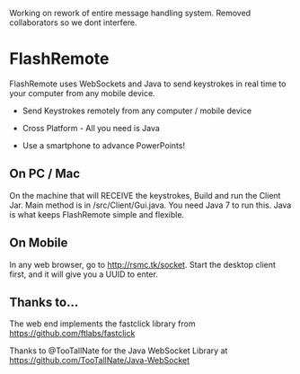 Working on rework of entire message handling system.  Removed collaborators so we dont interfere.

FlashRemote
===========

FlashRemote uses WebSockets and Java to send keystrokes in real time to your computer from any mobile device.

 + Send Keystrokes remotely from any computer / mobile device

 + Cross Platform - All you need is Java

 + Use a smartphone to advance PowerPoints!
  
On PC / Mac
-----------
On the machine that will RECEIVE the keystrokes, Build and run the Client Jar.  Main method is in /src/Client/Gui.java.  You need Java 7 to run this. Java is what keeps FlashRemote simple and flexible.

On Mobile
----------
In any web browser, go to http://rsmc.tk/socket. Start the desktop client first, and it will give you a UUID to enter.

Thanks to...
---------
The web end implements the fastclick library from https://github.com/ftlabs/fastclick

Thanks to @TooTallNate for the Java WebSocket Library at https://github.com/TooTallNate/Java-WebSocket
